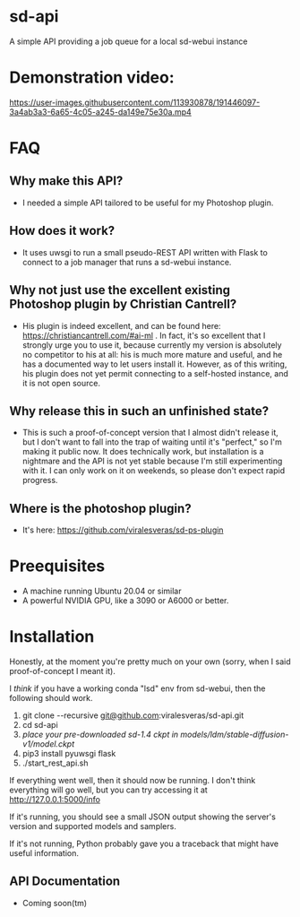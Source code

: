 # sd-api
A simple API providing a job queue for a local sd-webui instance

# Demonstration video:

https://user-images.githubusercontent.com/113930878/191446097-3a4ab3a3-6a65-4c05-a245-da149e75e30a.mp4

# FAQ

## Why make this API?
 - I needed a simple API tailored to be useful for my Photoshop plugin.


## How does it work?
 - It uses uwsgi to run a small pseudo-REST API written with Flask to connect to a job manager that runs a sd-webui instance.

## Why not just use the excellent existing Photoshop plugin by Christian Cantrell?
 - His plugin is indeed excellent, and can be found here: https://christiancantrell.com/#ai-ml .  In fact, it's so excellent that I strongly urge you to use it, because currently my version is absolutely no competitor to his at all: his is much more mature and useful, and he has a documented way to let users install it. However, as of this writing, his plugin does not yet permit connecting to a self-hosted instance, and it is not open source.


## Why release this in such an unfinished state?
 - This is such a proof-of-concept version that I almost didn't release it, but I don't want to fall into the trap of waiting until it's "perfect," so I'm making it public now. It does technically work, but installation is a nightmare and the API is not yet stable because I'm still experimenting with it. I can only work on it on weekends, so please don't expect rapid progress.

## Where is the photoshop plugin?
 - It's here: https://github.com/viralesveras/sd-ps-plugin

# Preequisites
 - A machine running Ubuntu 20.04 or similar
 - A powerful NVIDIA GPU, like a 3090 or A6000 or better.

# Installation
Honestly, at the moment you're pretty much on your own (sorry, when I said proof-of-concept I meant it).

I *think* if you have a working conda "lsd" env from sd-webui, then the following should work.

 1. git clone --recursive git@github.com:viralesveras/sd-api.git
 1. cd sd-api
 1. *place your pre-downloaded sd-1.4 ckpt in models/ldm/stable-diffusion-v1/model.ckpt*
 1. pip3 install pyuwsgi flask
 1. ./start_rest_api.sh

If everything went well, then it should now be running. I don't think everything will go well, but you can try accessing it at http://127.0.0.1:5000/info

If it's running, you should see a small JSON output showing the server's version and supported models and samplers.

If it's not running, Python probably gave you a traceback that might have useful information.

## API Documentation
 - Coming soon(tm)

